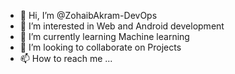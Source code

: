 - 👋 Hi, I’m @ZohaibAkram-DevOps
- 👀 I’m interested in Web and Android development
- 🌱 I’m currently learning Machine learning
- 💞️ I’m looking to collaborate on Projects 
- 📫 How to reach me ...

<!---
ZohaibAkram-DevOps/ZohaibAkram-DevOps is a ✨ special ✨ repository because its `README.md` (this file) appears on your GitHub profile.
You can click the Preview link to take a look at your changes.
--->
